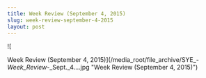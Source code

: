 ```yaml
---
title: Week Review (September 4, 2015)
slug: week-review-september-4-2015
layout: post
---
```


![

Week Review (September 4, 2015)](/media_root/file_archive/SYE_-_Week_Review_-_Sept._4....jpg "Week Review (September 4, 2015)")
